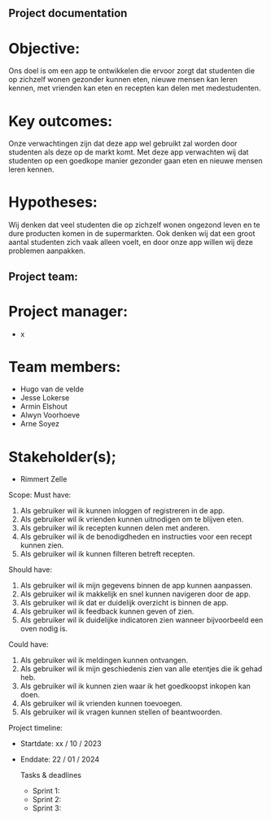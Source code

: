 ## Project documentation


# Objective:
Ons doel is om een app te ontwikkelen die ervoor zorgt dat studenten die op zichzelf wonen gezonder kunnen eten, nieuwe mensen kan leren kennen, met vrienden kan eten en recepten kan delen met medestudenten.


# Key outcomes:
Onze verwachtingen zijn dat deze app wel gebruikt zal worden door studenten als deze op de markt komt. Met deze app verwachten wij dat studenten op een goedkope manier gezonder gaan eten en nieuwe mensen leren kennen.

# Hypotheses:
Wij denken dat veel studenten die op zichzelf wonen ongezond leven en te dure producten komen in de supermarkten. Ook denken wij dat een groot aantal studenten zich vaak alleen voelt, en door onze app willen wij deze problemen aanpakken.


## Project team:
# Project manager:
- x
# Team members:
- Hugo van de velde
- Jesse Lokerse
- Armin Elshout
- Alwyn Voorhoeve
- Arne Soyez
# Stakeholder(s);
- Rimmert Zelle


Scope:
Must have:
1. Als gebruiker wil ik kunnen inloggen of registreren in de app.
2. Als gebruiker wil ik vrienden kunnen uitnodigen om te blijven eten.
3. Als gebruiker wil ik recepten kunnen delen met anderen.
4. Als gebruiker wil ik de benodigdheden en instructies voor een recept kunnen zien.
5. Als gebruiker wil ik kunnen filteren betreft recepten.

Should have:
1. Als gebruiker wil ik mijn gegevens binnen de app kunnen aanpassen.
2. Als gebruiker wil ik makkelijk en snel kunnen navigeren door de app.
3. Als gebruiker wil ik dat er duidelijk overzicht is binnen de app.
4. Als gebruiker wil ik feedback kunnen geven of zien.
5. Als gebruiker wil ik duidelijke indicatoren zien wanneer bijvoorbeeld een oven nodig is.

Could have:
1. Als gebruiker wil ik meldingen kunnen ontvangen.
2. Als gebruiker wil ik mijn geschiedenis zien van alle etentjes die ik gehad heb.
3. Als gebruiker wil ik kunnen zien waar ik het goedkoopst inkopen kan doen.
4. Als gebruiker wil ik vrienden kunnen toevoegen.
5. Als gebruiker wil ik vragen kunnen stellen of beantwoorden.

Project timeline:
- Startdate: xx / 10 / 2023
- Enddate: 22 / 01 / 2024

  Tasks & deadlines
  - Sprint 1: 
  - Sprint 2: 
  - Sprint 3: 

